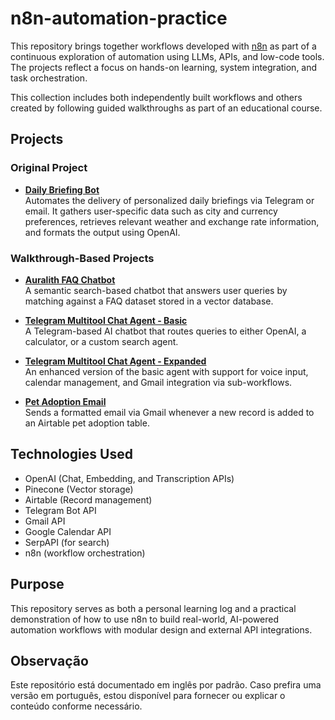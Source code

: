 # n8n-automation-practice

This repository brings together workflows developed with [n8n](https://n8n.io) as part of a continuous exploration of automation using LLMs, APIs, and low-code tools. The projects reflect a focus on hands-on learning, system integration, and task orchestration.

This collection includes both independently built workflows and others created by following guided walkthroughs as part of an educational course.

## Projects

### Original Project

- **[Daily Briefing Bot](./daily-briefing-bot)**  
  Automates the delivery of personalized daily briefings via Telegram or email. It gathers user-specific data such as city and currency preferences, retrieves relevant weather and exchange rate information, and formats the output using OpenAI.

### Walkthrough-Based Projects

- **[Auralith FAQ Chatbot](./auralith-faq-chatbot)**  
  A semantic search-based chatbot that answers user queries by matching against a FAQ dataset stored in a vector database.

- **[Telegram Multitool Chat Agent - Basic](./telegram-multitool-basic)**  
  A Telegram-based AI chatbot that routes queries to either OpenAI, a calculator, or a custom search agent.

- **[Telegram Multitool Chat Agent - Expanded](./telegram-multitool-expanded)**  
  An enhanced version of the basic agent with support for voice input, calendar management, and Gmail integration via sub-workflows.

- **[Pet Adoption Email](./pet-adoption-email)**  
  Sends a formatted email via Gmail whenever a new record is added to an Airtable pet adoption table.

## Technologies Used

- OpenAI (Chat, Embedding, and Transcription APIs)
- Pinecone (Vector storage)
- Airtable (Record management)
- Telegram Bot API
- Gmail API
- Google Calendar API
- SerpAPI (for search)
- n8n (workflow orchestration)

## Purpose

This repository serves as both a personal learning log and a practical demonstration of how to use n8n to build real-world, AI-powered automation workflows with modular design and external API integrations.

## Observação

Este repositório está documentado em inglês por padrão. Caso prefira uma versão em português, estou disponível para fornecer ou explicar o conteúdo conforme necessário.
